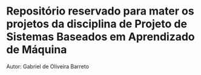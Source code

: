 # Repositório reservado para mater os projetos da disciplina de Projeto de Sistemas Baseados em Aprendizado de Máquina
Autor: Gabriel de Oliveira Barreto
